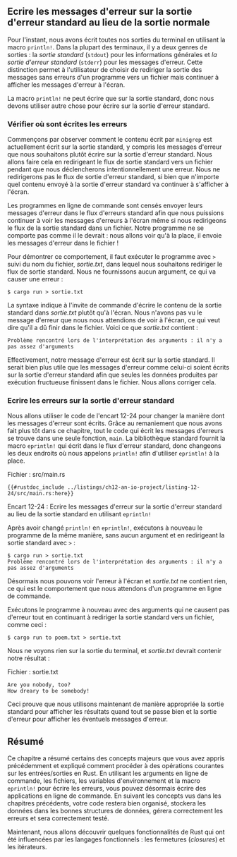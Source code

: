 <!--
## Writing Error Messages to Standard Error Instead of Standard Output
-->

## Ecrire les messages d'erreur sur la sortie d'erreur standard au lieu de la sortie normale

<!--
At the moment, we’re writing all of our output to the terminal using the
`println!` macro. In most terminals, there are two kinds of output: *standard
output* (`stdout`) for general information and *standard error* (`stderr`) for
error messages. This distinction enables users to choose to direct the
successful output of a program to a file but still print error messages to the
screen.
-->

Pour l'instant, nous avons écrit toutes nos sorties du terminal en utilisant
la macro `println!`. Dans la plupart des terminaux, il y a deux genres de
sorties : la *sortie standard* (`stdout`) pour les informations générales
et *la sortie d'erreur standard* (`stderr`) pour les messages d'erreur. Cette
distinction permet à l'utilisateur de choisir de rediriger la sortie des
messages sans erreurs d'un programme vers un fichier mais continuer à afficher les messages
d'erreur à l'écran.

<!--
The `println!` macro is only capable of printing to standard output, so we
have to use something else to print to standard error.
-->

La macro `println!` ne peut écrire que sur la sortie standard, donc nous
devons utiliser autre chose pour écrire sur la sortie d'erreur standard.

<!--
### Checking Where Errors Are Written
-->

### Vérifier où sont écrites les erreurs

<!--
First, let’s observe how the content printed by `minigrep` is currently being
written to standard output, including any error messages we want to write to
standard error instead. We’ll do that by redirecting the standard output stream
to a file while also intentionally causing an error. We won’t redirect the
standard error stream, so any content sent to standard error will continue to
display on the screen.
-->

Commençons par observer comment le contenu écrit par `minigrep` est actuellement
écrit sur la sortie standard, y compris les messages d'erreur que nous
souhaitons plutôt écrire sur la sortie d'erreur standard. Nous allons faire cela
en redirigeant le flux de sortie standard vers un fichier pendant que nous
déclencherons intentionnellement une erreur. Nous ne redirigerons pas le flux
de sortie d'erreur standard, si bien que n'importe quel contenu envoyé à la sortie
d'erreur standard va continuer à s'afficher à l'écran.

<!--
Command line programs are expected to send error messages to the standard error
stream so we can still see error messages on the screen even if we redirect the
standard output stream to a file. Our program is not currently well-behaved:
we’re about to see that it saves the error message output to a file instead!
-->

Les programmes en ligne de commande sont censés envoyer leurs messages d'erreur
dans le flux d'erreurs standard afin que nous puissions continuer à voir les
messages d'erreurs à l'écran même si nous redirigeons le flux de la sortie
standard dans un fichier. Notre programme ne se comporte pas comme il le
devrait : nous allons voir qu'à la place, il envoie les messages d'erreur
dans le fichier !

<!--
The way to demonstrate this behavior is by running the program with `>` and the
filename, *output.txt*, that we want to redirect the standard output stream to.
We won’t pass any arguments, which should cause an error:
-->

Pour démontrer ce comportement, il faut exécuter le programme avec `>` suivi du
nom du fichier, *sortie.txt*, dans lequel nous souhaitons rediriger le flux de
sortie standard. Nous ne fournissons aucun argument, ce qui va causer une
erreur :

<!--
```console
$ cargo run > output.txt
```
-->

```console
$ cargo run > sortie.txt
```

<!--
The `>` syntax tells the shell to write the contents of standard output to
*output.txt* instead of the screen. We didn’t see the error message we were
expecting printed to the screen, so that means it must have ended up in the
file. This is what *output.txt* contains:
-->

La syntaxe indique à l'invite de commande d'écrire le contenu de la sortie
standard dans *sortie.txt* plutôt qu'à l'écran. Nous n'avons pas vu le
message d'erreur que nous nous attendions de voir à l'écran, ce qui veut
dire qu'il a dû finir dans le fichier. Voici ce que *sortie.txt* contient :

<!--
```text
Problem parsing arguments: not enough arguments
```
-->

```text
Problème rencontré lors de l'interprétation des arguments : il n'y a pas assez d'arguments
```

<!--
Yup, our error message is being printed to standard output. It’s much more
useful for error messages like this to be printed to standard error so only
data from a successful run ends up in the file. We’ll change that.
-->

Effectivement, notre message d'erreur est écrit sur la sortie standard. Il
serait bien plus utile que les messages d'erreur comme celui-ci soient écrits
sur la sortie d'erreur standard afin que seules les données produites par
exécution fructueuse finissent dans le fichier. Nous allons corriger cela.

<!--
### Printing Errors to Standard Error
-->

### Ecrire les erreurs sur la sortie d'erreur standard

<!--
We’ll use the code in Listing 12-24 to change how error messages are printed.
Because of the refactoring we did earlier in this chapter, all the code that
prints error messages is in one function, `main`. The standard library provides
the `eprintln!` macro that prints to the standard error stream, so let’s change
the two places we were calling `println!` to print errors to use `eprintln!`
instead.
-->

Nous allons utiliser le code de l'encart 12-24 pour changer la manière dont les
messages d'erreur sont écrits. Grâce au remaniement que nous avons fait plus tôt
dans ce chapitre, tout le code qui écrit les messages d'erreurs se trouve dans
une seule fonction, `main`. La bibliothèque standard fournit la macro
`eprintln!` qui écrit dans le flux d'erreur standard, donc changeons les deux
endroits où nous appelons `println!` afin d'utiliser `eprintln!` à la place.

<!--
<span class="filename">Filename: src/main.rs</span>
-->

<span class="filename">Fichier : src/main.rs</span>

<!--
```rust,ignore
{{#rustdoc_include ../listings/ch12-an-io-project/listing-12-24/src/main.rs:here}}
```
-->

```rust,ignore
{{#rustdoc_include ../listings/ch12-an-io-project/listing-12-24/src/main.rs:here}}
```

<!--
<span class="caption">Listing 12-24: Writing error messages to standard error
instead of standard output using `eprintln!`</span>
-->

<span class="caption">Encart 12-24 : Ecrire les messages d'erreur sur la sortie
d'erreur standard au lieu de la sortie standard en utilisant `eprintln!`</span>

<!--
After changing `println!` to `eprintln!`, let’s run the program again in the
same way, without any arguments and redirecting standard output with `>`:
-->

Après avoir changé `println!` en `eprintln!`, exécutons à nouveau le programme 
de la même manière, sans aucun argument et en redirigeant la sortie standard
avec `>` :

<!--
```console
$ cargo run > output.txt
Problem parsing arguments: not enough arguments
```
-->

```console
$ cargo run > sortie.txt
Problème rencontré lors de l'interprétation des arguments : il n'y a pas assez d'arguments
```

<!--
Now we see the error onscreen and *output.txt* contains nothing, which is the
behavior we expect of command line programs.
-->

Désormais nous pouvons voir l'erreur à l'écran et *sortie.txt* ne contient rien,
ce qui est le comportement que nous attendons d'un programme en ligne de
commande.

<!--
Let’s run the program again with arguments that don’t cause an error but still
redirect standard output to a file, like so:
-->

Exécutons le programme à nouveau avec des arguments qui ne causent pas d'erreur
tout en continuant à rediriger la sortie standard vers un fichier, comme ceci :

<!--
```console
$ cargo run to poem.txt > output.txt
```
-->

```console
$ cargo run to poem.txt > sortie.txt
```

<!--
We won’t see any output to the terminal, and *output.txt* will contain our
results:
-->

Nous ne voyons rien sur la sortie du terminal, et *sortie.txt* devrait contenir
notre résultat :

<!--
<span class="filename">Filename: output.txt</span>
-->

<span class="filename">Fichier : sortie.txt</span>

<!--
```text
Are you nobody, too?
How dreary to be somebody!
```
-->

```text
Are you nobody, too?
How dreary to be somebody!
```

<!--
This demonstrates that we’re now using standard output for successful output
and standard error for error output as appropriate.
-->

Ceci prouve que nous utilisons maintenant de manière appropriée la sortie standard pour afficher
les résultats quand tout se passe bien et la sortie d'erreur pour afficher les éventuels messages d'erreur.

<!--
## Summary
-->

## Résumé

<!--
This chapter recapped some of the major concepts you’ve learned so far and
covered how to perform common I/O operations in Rust. By using command line
arguments, files, environment variables, and the `eprintln!` macro for printing
errors, you’re now prepared to write command line applications. By using the
concepts in previous chapters, your code will be well organized, store data
effectively in the appropriate data structures, handle errors nicely, and be
well tested.
-->

Ce chapitre a résumé certains des concepts majeurs que vous avez appris
précédemment et expliqué comment procéder à des opérations courantes sur les
entrées/sorties en Rust. En utilisant les arguments en ligne de commande, les
fichiers, les variables d'environnement et la macro `eprintln!` pour écrire les
erreurs, vous pouvez désormais écrire des applications en ligne de commande. En
suivant les concepts vus dans les chapitres précédents, votre code restera bien
organisé, stockera les données dans les bonnes structures de données, gérera
correctement les erreurs et sera correctement testé.

<!--
Next, we’ll explore some Rust features that were influenced by functional
languages: closures and iterators.
-->

Maintenant, nous allons découvrir quelques fonctionnalités de Rust qui ont été
influencées par les langages fonctionnels : les fermetures (*closures*) et les itérateurs.
